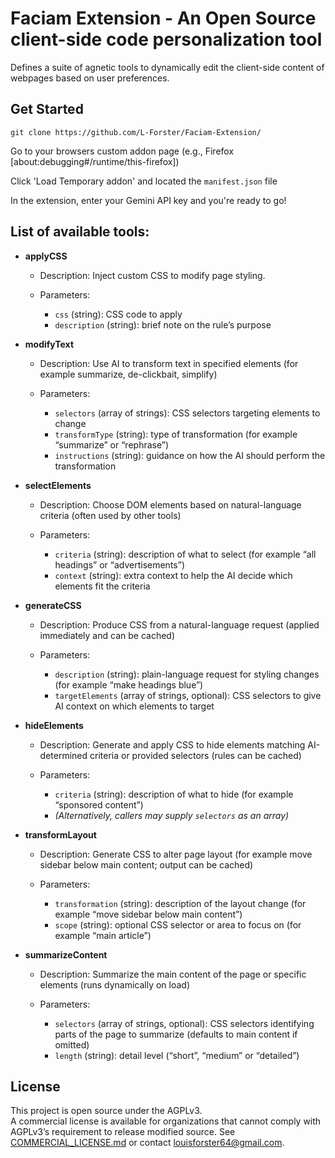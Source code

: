 # Faciam Extension - An Open Source client-side code personalization tool 


Defines a suite of agnetic tools to dynamically edit the client-side content of webpages based on user preferences.


## Get Started

`git clone https://github.com/L-Forster/Faciam-Extension/`

Go to your browsers custom addon page (e.g., Firefox [about:debugging#/runtime/this-firefox])

Click 'Load Temporary addon' and located the `manifest.json` file

In the extension, enter your Gemini API key and you're ready to go!

## List of available tools:

* **applyCSS**

  * Description: Inject custom CSS to modify page styling.
  * Parameters:

    * `css` (string): CSS code to apply
    * `description` (string): brief note on the rule’s purpose

* **modifyText**

  * Description: Use AI to transform text in specified elements (for example summarize, de-clickbait, simplify)
  * Parameters:

    * `selectors` (array of strings): CSS selectors targeting elements to change
    * `transformType` (string): type of transformation (for example “summarize” or “rephrase”)
    * `instructions` (string): guidance on how the AI should perform the transformation

* **selectElements**

  * Description: Choose DOM elements based on natural-language criteria (often used by other tools)
  * Parameters:

    * `criteria` (string): description of what to select (for example “all headings” or “advertisements”)
    * `context` (string): extra context to help the AI decide which elements fit the criteria

* **generateCSS**

  * Description: Produce CSS from a natural-language request (applied immediately and can be cached)
  * Parameters:

    * `description` (string): plain-language request for styling changes (for example “make headings blue”)
    * `targetElements` (array of strings, optional): CSS selectors to give AI context on which elements to target

* **hideElements**

  * Description: Generate and apply CSS to hide elements matching AI-determined criteria or provided selectors (rules can be cached)
  * Parameters:

    * `criteria` (string): description of what to hide (for example “sponsored content”)
    * *(Alternatively, callers may supply `selectors` as an array)*

* **transformLayout**

  * Description: Generate CSS to alter page layout (for example move sidebar below main content; output can be cached)
  * Parameters:

    * `transformation` (string): description of the layout change (for example “move sidebar below main content”)
    * `scope` (string): optional CSS selector or area to focus on (for example “main article”)

* **summarizeContent**

  * Description: Summarize the main content of the page or specific elements (runs dynamically on load)
  * Parameters:

    * `selectors` (array of strings, optional): CSS selectors identifying parts of the page to summarize (defaults to main content if omitted)
    * `length` (string): detail level (“short”, “medium” or “detailed”)




## License

This project is open source under the AGPLv3.  
A commercial license is available for organizations that cannot comply with AGPLv3’s requirement to release modified source. See [COMMERCIAL_LICENSE.md](COMMERCIAL_LICENSE.md) or contact louisforster64@gmail.com.
